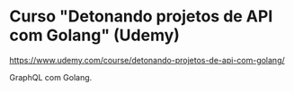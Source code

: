 # Curso "Detonando projetos de API com Golang" (Udemy)

https://www.udemy.com/course/detonando-projetos-de-api-com-golang/

GraphQL com Golang.
